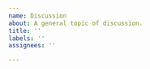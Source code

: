 ```yaml
---
name: Discussion
about: A general topic of discussion.
title: ''
labels: ''
assignees: ''

---
```



